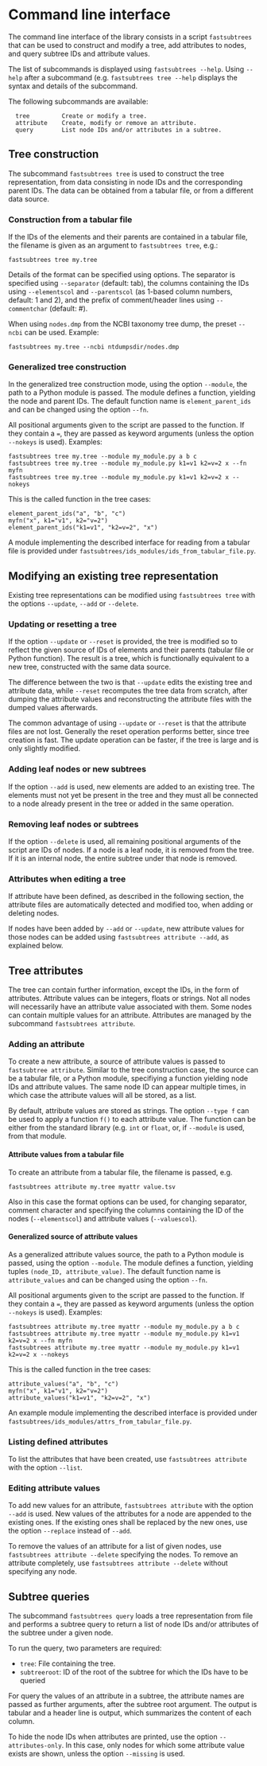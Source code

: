 # Command line interface

The command line interface of the library consists in a script ``fastsubtrees``
that can be used to construct and modify a tree, add attributes to nodes, and
query subtree IDs and attribute values.

The list of subcommands is displayed using ``fastsubtrees --help``.
Using ``--help`` after a subcommand (e.g. ``fastsubtrees tree --help``
displays the syntax and details of the subcommand.

The following subcommands are available:
```
  tree         Create or modify a tree.
  attribute    Create, modify or remove an attribute.
  query        List node IDs and/or attributes in a subtree.
```

## Tree construction

The subcommand ``fastsubtrees tree`` is used to construct the tree
representation, from data consisting in node IDs and the corresponding parent
IDs. The data can be obtained from a tabular file, or from a different data
source.

### Construction from a tabular file

If the IDs of the elements and their parents are contained in a tabular
file, the filename is given as an argument to ``fastsubtrees tree``, e.g.:
```
fastsubtrees tree my.tree
```

Details of the format can be specified using options. The separator
is specified using ``--separator`` (default: tab), the columns containing
the IDs using ``--elementscol`` and ``--parentscol`` (as
1-based column numbers, default: 1 and 2), and the prefix of comment/header
lines using ``--commentchar`` (default: #).

When using ``nodes.dmp`` from
the NCBI taxonomy tree dump, the preset ``--ncbi`` can be used.
Example:
```
fastsubtrees my.tree --ncbi ntdumpsdir/nodes.dmp
```

### Generalized tree construction

In the generalized tree construction mode, using the option ``--module``,
the path to a Python module is passed. The module defines a function, yielding
the node and parent IDs. The default function name is ``element_parent_ids``
and can be changed using the option ``--fn``.

All positional arguments given to the script are passed to the function.
If they contain a `=`, they are passed as keyword arguments (unless
the option ``--nokeys`` is used).
Examples:
```
fastsubtrees tree my.tree --module my_module.py a b c
fastsubtrees tree my.tree --module my_module.py k1=v1 k2=v=2 x --fn myfn
fastsubtrees tree my.tree --module my_module.py k1=v1 k2=v=2 x --nokeys
```

This is the called function in the tree cases:
```
element_parent_ids("a", "b", "c")
myfn("x", k1="v1", k2="v=2")
element_parent_ids("k1=v1", "k2=v=2", "x")
```

A module implementing the described interface for reading
from a tabular file is provided
under ``fastsubtrees/ids_modules/ids_from_tabular_file.py``.

## Modifying an existing tree representation

Existing tree representations can be modified using ``fastsubtrees tree``
with the options ``--update``, ``--add``  or ``--delete``.

### Updating or resetting a tree

If the option ``--update`` or ``--reset`` is provided, the tree is modified so
to reflect the given source of IDs of elements and their parents (tabular file
or Python function). The result is a tree, which is functionally equivalent to
a new tree, constructed with the same data source.

The difference between the two is that ``--update`` edits the existing tree and
attribute data, while ``--reset`` recomputes the tree data from scratch, after
dumping the attribute values and reconstructing the attribute files with the
dumped values afterwards.

The common advantage of using ``--update`` or ``--reset`` is that the attribute
files are not lost.
Generally the reset operation performs better, since tree creation is fast.
The update operation can be faster, if the tree is large and is only slightly
modified.

### Adding leaf nodes or new subtrees

If the option ``--add`` is used, new elements are added to an existing tree.
The elements must not yet be present in the tree and they must all be connected
to a node already present in the tree or added in the same operation.

### Removing leaf nodes or subtrees

If the option ``--delete`` is used, all remaining positional arguments of the
script are IDs of nodes. If a node is a leaf node, it is removed from the tree.
If it is an internal node, the entire subtree under that node is removed.

### Attributes when editing a tree

If attribute have been defined, as described in the following section,
the attribute files are automatically detected and modified too,
when adding or deleting nodes.

If nodes have been added by ``--add`` or ``--update``,
new attribute values for those nodes
can be added using ``fastsubtrees attribute --add``, as explained below.

## Tree attributes

The tree can contain further information, except the IDs, in the form of
attributes. Attribute values can be integers, floats or strings.
Not all nodes will necessarily have an attribute value associated
with them. Some nodes can contain multiple values for an attribute.
Attributes are managed by the subcommand ``fastsubtrees attribute``.

### Adding an attribute

To create a new attribute, a source of attribute values is
passed to ``fastsubtree attribute``. Similar to the tree construction case,
the source can be a tabular file, or a Python module, specifiying a function
yielding node IDs and attribute values.
The same node ID can appear multiple times, in which case the
attribute values will all be stored, as a list.

By default, attribute values are stored as strings. The option
``--type f`` can be used to apply a function ``f()`` to each attribute
value. The function can be either from the standard library (e.g.
``int`` or ``float``, or, if ``--module`` is used, from that module.

#### Attribute values from a tabular file

To create an attribute from a tabular file, the filename is passed, e.g.
```
fastsubtrees attribute my.tree myattr value.tsv
```
Also in this case the format options can be used, for changing separator,
comment character and specifying the columns containing the ID of the
nodes (``--elementscol``) and attribute values (``--valuescol``).

#### Generalized source of attribute values

As a generalized attribute values source, the path to a Python module
is passed, using the option ``--module``. The module
defines a function, yielding
tuples ``(node_ID, attribute_value)``.
The default function name is ``attribute_values``
and can be changed using the option ``--fn``.

All positional arguments given to the script are passed to the function.
If they contain a `=`, they are passed as keyword arguments (unless
the option ``--nokeys`` is used).
Examples:
```
fastsubtrees attribute my.tree myattr --module my_module.py a b c
fastsubtrees attribute my.tree myattr --module my_module.py k1=v1 k2=v=2 x --fn myfn
fastsubtrees attribute my.tree myattr --module my_module.py k1=v1 k2=v=2 x --nokeys
```

This is the called function in the tree cases:
```
attribute_values("a", "b", "c")
myfn("x", k1="v1", k2="v=2")
attribute_values("k1=v1", "k2=v=2", "x")
```

An example module implementing the described interface is provided
under ``fastsubtrees/ids_modules/attrs_from_tabular_file.py``.

### Listing defined attributes

To list the attributes that have been created, use ``fastsubtrees attribute``
with the option ``--list``.

### Editing attribute values

To add new values for an attribute, ``fastsubtrees attribute`` with the option
``--add`` is used. New values of the attributes for a node are appended to the
existing ones. If the existing ones shall be replaced by the new ones, use the
option ``--replace`` instead of ``--add``.

To remove the values of an attribute for a list of given nodes,
use ``fastsubtrees attribute --delete`` specifying the nodes.
To remove an attribute completely, use ``fastsubtrees attribute --delete``
without specifying any node.

## Subtree queries

The subcommand ``fastsubtrees query`` loads a tree representation from file
and performs a subtree query to return a list of node IDs and/or attributes
of the subtree under a given node.

To run the query, two parameters are required:
- `tree`: File containing the tree.
- `subtreeroot`: ID of the root of the subtree for which the IDs
                 have to be queried

For query the values of an attribute in a subtree, the attribute names
are passed as further arguments, after the subtree root argument.
The output is tabular and a header line is output, which summarizes the content
of each column.

To hide the node IDs when attributes are printed, use the option
``--attributes-only``. In this case, only nodes for which
some attribute value exists are shown, unless the option ``--missing``
is used.
